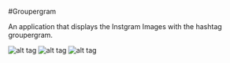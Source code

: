 #Groupergram

An application that displays the Instgram Images with the hashtag groupergram.

![alt tag](https://raw.github.com/Kurry/Groupergram/master/sample-images/sample-image-1.png)
![alt tag](https://raw.github.com/Kurry/Groupergram/master/sample-images/sample-image-2.png)
![alt tag](https://raw.github.com/Kurry/Groupergram/master/sample-images/sample-image-3.png)